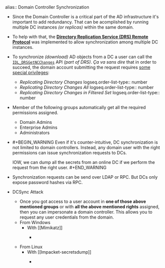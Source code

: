 alias:: Domain Controller Synchronization

- Since the Domain Controller is a critical part of the AD infrastructure it's important to add redundancy. That can be acomplished by running multiple DC instances *(or replicas)* within the same domain.
- To help with that, the **[Directory Replication Service (DRS) Remote Protocol](https://learn.microsoft.com/en-us/openspecs/windows_protocols/ms-drsr/f977faaa-673e-4f66-b9bf-48c640241d47?redirectedfrom=MSDN)** was implemented to allow synchronization among multiple DC instances.
- To synchronize *(download)* AD objects from a DC a user can call the [`IDL_DRSGetNCChanges`](https://learn.microsoft.com/en-us/openspecs/windows_protocols/ms-drsr/b63730ac-614c-431c-9501-28d6aca91894) API *(part of DRS)*.
  *Ça va sans dire* that in order to succeed, the domain account submitting the request requires [some special privileges](https://www.secureideas.com/blog/the-other-replicating-directory-changes):
	- *Replicating Directory Changes*
	  logseq.order-list-type:: number
	- *Replicating Directory Changes All*
	  logseq.order-list-type:: number
	- *Replicating Directory Changes in Filtered Set*
	  logseq.order-list-type:: number
- Member of the following groups automatically get all the required permissions assigned.
	- Domain Admins
	- Enterprise Admins
	- Administrators
- #+BEGIN_WARNING
  Even if it's counter-intuitive, DC synchronization is not limited to domain controllers. Instead, any domain user with the right permissions can issue synchronization requests to DCs.
  
  IOW, we can dump all the secrets from an online DC if we perform the request from the right user.
  #+END_WARNING
- Synchronization requests can be send over LDAP or RPC. But DCs only expose password hashes via RPC.
- DCSync Attack
	- Once you got access to a user account in **one of those above mentioned groups** or with **all the above mentioned rights** assigned, then you can impersonate a domain controller. This allows you to request any user credentials from the domain.
	- From Windows
		- With [[Mimikatz]]
			- ```
			  ```
	- From Linux
		- With [[Impacket-secretsdump]]
			- ```bash
			  ```